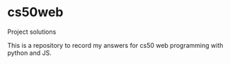 # cs50web
Project solutions

This is a repository to record my answers for cs50 web programming with python and JS.
